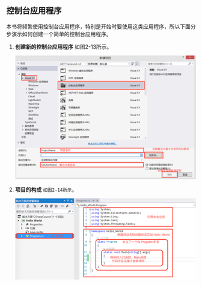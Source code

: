 ## 控制台应用程序

本书将频繁使用控制台应用程序，特别是开始时要使用这类应用程序，所以下面分步演示如何创建一个简单的控制台应用程序。

1. **创建新的控制台应用程序**
 如图2-13所示。

    ![图2-13](/assets/2-13.png)

2. **项目的构成**
``如图2-14所示``。

    ![图2-14](/assets/2-14.png)
